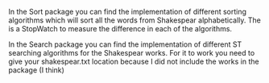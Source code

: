 In the Sort package you can find the implementation of different sorting algorithms which will sort all the words from Shakespear alphabetically. The is a StopWatch to measure the difference in each of the algorithms.

In the Search package you can find the implementation of different ST searching algorithms for the Shakespear works. For it to work you need to give your shakespear.txt location because I did not include the works in the package (I think)

